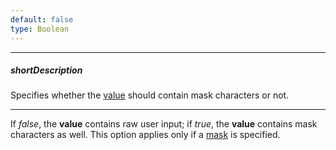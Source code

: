 ```yaml
---
default: false
type: Boolean
---
```

---
##### shortDescription
Specifies whether the [value](/api-reference/10%20UI%20Widgets/dxTextEditor/1%20Configuration/value.md '{basewidgetpath}/Configuration/#value') should contain mask characters or not.

---
If *false*, the **value** contains raw user input; if *true*, the **value** contains mask characters as well. This option applies only if a [mask](/api-reference/10%20UI%20Widgets/dxTextEditor/1%20Configuration/mask.md '{basewidgetpath}/Configuration/#mask') is specified.